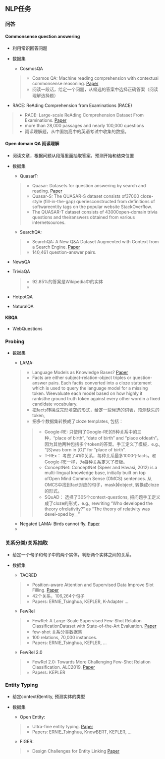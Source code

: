 ## NLP任务

### 问答
#### Commonsense question answering
* 利用常识回答问题
* 数据集
  * CosmosQA
  > * Cosmos QA: Machine reading comprehension with contextual commonsense reasoning. [Paper](https://arxiv.org/pdf/1909.00277.pdf)
  > * 阅读一段话，给定一个问题，从候选的答案中选择正确答案（阅读理解选择题）
  
 * RACE: ReAding Comprehension from Examinations (RACE)
 > * RACE: Large-scale ReAding Comprehension Dataset From Examinations. [Paper](https://arxiv.org/pdf/1704.04683.pdf)
 > * more than 28,000 passages and nearly 100,000 questions
 > * 阅读理解题，从中国初高中的英语考试中收集的数据。

#### Open domain QA 阅读理解
* 阅读文章，根据问题从段落里面抽取答案，预测开始和结束位置
* 数据集
  * QuasarT: 
  > * Quasar: Datasets for question answering by search and reading. [Paper](https://arxiv.org/pdf/1707.03904.pdf)
  > *  Quasar-S: The  QUASAR-S  dataset consists of37000 cloze-style (fill-in-the-gap) queriesconstructed  from  definitions  of  softwareentity  tags  on  the  popular  website  StackOverflow. 
  > * The QUASAR-T dataset consists of 43000open-domain  trivia  questions  and  theiranswers  obtained  from  various  internetsources.
  * SearchQA: 
  > * SearchQA: A New Q&A Dataset Augmented with Context from a Search Engine. [Paper](https://arxiv.org/pdf/1704.05179.pdf)
  > * 140,461 question-answer pairs.

* NewsQA
* TriviaQA
  > * 92.85%的答案是Wikipedia中的实体
  > * 
* HotpotQA
* NaturalQA

#### KBQA
* WebQuestions

### Probing
* 数据集
  * LAMA: 
  > * Language Models as Knowledge Bases? [Paper](https://www.aclweb.org/anthology/D19-1250.pdf)
  > * Facts are either subject-relation-object triples or question-answer pairs.  Each factis converted into a cloze statement which is used to query the language model for a missing token. Weevaluate each model based on how highly it ranksthe  ground  truth  token  against  every  other  wordin  a  fixed  candidate  vocabulary.
  > * 把facts转换成完形填空的形式，给定一些候选的词表，预测缺失的token,
  > * 把多个数据集转换成了cloze templates, 包括：
  >> * Google-RE: 只使用了Google-RE的5种关系中的三种，“place  of  birth”,  “date  of  birth”  and  “place  ofdeath”。因为其他两种包括多个token的答案。手工定义了模板，e.g., “[S]was born in [O]” for “place of birth”.
  >> * T-REx： 考虑了41种关系，每种关系最多1000个facts。和Google-RE一样，为每种关系定义了模板。
  >> * ConceptNet: ConceptNet (Speer and Havasi, 2012) is a multi-lingual  knowledge  base,  initially  built  on  top  ofOpen  Mind  Common  Sense  (OMCS)  sentences. 从OMCS中找到fact对应的句子，mask掉object, 转换成cloze的形式。
  >> * SQuAD： 选择了305个context-questions, 把问题手工定义成了cloze的形式，e.g., rewriting “Who developed the theory ofrelativity?” as “The theory of relativity was devel-oped by__”
  
  * Negated LAMA: Birds cannot fly. [Paper](https://arxiv.org/abs/1911.03343)
  * 

### 关系分类/关系抽取
* 给定一个句子和句子中的两个实体，判断两个实体之间的关系。
* 数据集
  * TACRED
  > * Position-aware Attention and Supervised Data Improve Slot Filling. [Paper](https://www.aclweb.org/anthology/D17-1004.pdf)
  > * 42个关系，106,264个句子
  > * Papers: ERNIE_Tsinghua, KEPLER, K-Adapter ...
  
  * FewRel
  > * FewRel: A Large-Scale Supervised Few-Shot Relation ClassificationDataset with State-of-the-Art Evaluation. [Paper](https://www.aclweb.org/anthology/D18-1514.pdf)
  > * few-shot 关系分类数据集
  > * 100 relations, 70,000 instances.
  > * Papers: ERNIE_Tsinghua, KEPLER, ...
  
  * FewRel 2.0
  > * FewRel 2.0: Towards More Challenging Few-Shot Relation Classification. ALC2019. [Paper](https://www.aclweb.org/anthology/P16-1145.pdf)
  > * Papers: KEPLER



### Entity Typing
* 给定context和entity, 预测实体的类型
* 数据集
  * Open Entity:
  > * Ultra-fine entity typing. [Paper](https://arxiv.org/pdf/1807.04905v1.pdf)
  > * Papers: ERNIE_Tsinghua, KnowBERT, KEPLER, ...
    
  
  * FIGER: 
  > * Design Challenges for Entity Linking [Paper](https://transacl.org/ojs/index.php/tacl/article/view/528)


